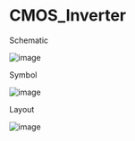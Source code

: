 # CMOS_Inverter

Schematic

![image](https://github.com/shrey3000/CMOS_Inverter/assets/72602113/9af237ae-e3de-4d98-9e76-932bb2ac298c)


Symbol

![image](https://github.com/shrey3000/CMOS_Inverter/assets/72602113/1fea909b-ec2c-4149-a641-aeb4c3a0445d)


Layout 

![image](https://github.com/shrey3000/CMOS_Inverter/assets/72602113/bf8cf37e-fbfc-4f13-9f22-c691614c7f5a)

